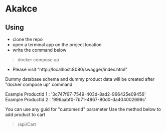 # Akakce

## Using
* clone the repo
* open a terminal app on the project location
* write the command below
> docker compose up

* Please visit "http://localhost:8080/swagger/index.html"

Dummy database schema and dummy product data will be created after "docker compose up" command

Example ProductId 1 :  '3c747f97-7549-403d-8ad2-966425e09456'
Example ProductId 2 :  '996aabf0-7b71-4867-80d0-da404002699c'
  
You can use any guid for "customerid" parameter
Use the method below to add product to cart 
> /api/Cart
